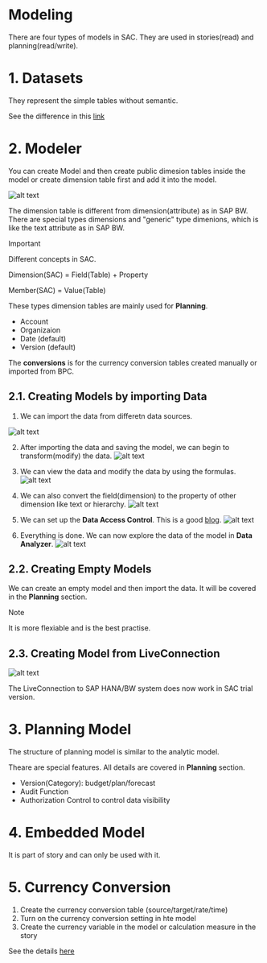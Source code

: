 # Modeling

There are four types of models in SAC. They are used in stories(read) and planning(read/write).

# 1. Datasets

They represent the simple tables without semantic.

See the difference in this [link](https://help.sap.com/docs/SAP_ANALYTICS_CLOUD/00f68c2e08b941f081002fd3691d86a7/05280d13b16e40f3be37165e9755d84b.html)


# 2. Modeler

You can create Model and then create public dimesion tables inside the model or create dimension table first and add it into the model.

![alt text](/SAC/Modeling/images/NM1.png)

The dimension table is different from dimension(attribute) as in SAP BW. There are special types dimensions and "generic" type dimenions, which is like the text attribute as in SAP BW.

> [!IMPORTANT]
>  Different concepts in SAC.
> 
> Dimension(SAC) = Field(Table) + Property
> 
> Member(SAC) = Value(Table)

These types dimension tables are mainly used for **Planning**.
- Account
- Organizaion
- Date (default)
- Version (default)

The **conversions** is for the currency conversion tables created manually or imported from BPC.

## 2.1. Creating Models by importing Data

1. We can import the data from differetn data sources.

![alt text](/SAC/Modeling/images/NM2.png)

2. After importing the data and saving the model, we can begin to transform(modify) the data.
![alt text](/SAC/Modeling/images/TR1.png)

3. We can view the data and modify the data by using the formulas.
![alt text](/SAC/Modeling/images/TR2.png)

4. We can also convert the field(dimension) to the property of other dimension like text or hierarchy.
![alt text](/SAC/Modeling/images/NM3.png)

5. We can set up the **Data Access Control**. This is a good [blog](https://community.sap.com/t5/technology-blogs-by-members/managing-data-access-control-in-sap-analytics-cloud/ba-p/13578327).
![alt text](/SAC/Modeling/images/DAC.png)

6. Everything is done. We can now explore the data of the model in **Data Analyzer**.
![alt text](/SAC/Modeling/images/DE.png)

## 2.2. Creating Empty Models 
We can create an empty model and then import the data.  It will be covered in the **Planning** section.

> [!Note]
>  It is more flexiable and is the best practise.

## 2.3. Creating Model from LiveConnection

![alt text](/SAC/Modeling/images/NM4.png)

The LiveConnection to SAP HANA/BW system does now work in SAC trial version.

# 3. Planning Model
The structure of planning model is similar to the analytic model.

Theare are special features. All details are covered in **Planning** section. 

- Version(Category): budget/plan/forecast
- Audit Function
- Authorization Control to control data visibility
  
# 4. Embedded Model
It is part of story and can only be used with it.

# 5. Currency Conversion
1. Create the currency conversion table (source/target/rate/time)
2. Turn on the currency conversion setting in hte model
3. Create the currency variable in the model or calculation measure in the story

See the details [here](https://learning.sap.com/learning-journeys/leveraging-sap-analytics-cloud-functionality-for-enterprise-planning/configuring-currency-translation_ce44b7c8-5020-44c0-94b2-b54b68ec5d92)


